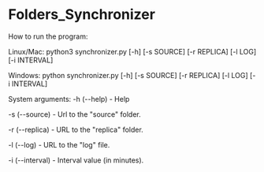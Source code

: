 # Folders_Synchronizer

How to run the program:

  Linux/Mac:
    python3 synchronizer.py [-h]  [-s SOURCE] [-r REPLICA] [-l LOG] [-i INTERVAL]
    
  Windows:
    python synchronizer.py [-h]  [-s SOURCE] [-r REPLICA] [-l LOG] [-i INTERVAL]
    
    
System arguments:
  -h (--help) - Help
  
  -s (--source) - Url to the "source" folder.
  
  -r (--replica) - URL to the "replica" folder.
  
  -l (--log) - URL to the "log" file.
  
  -i (--interval) - Interval value (in minutes).
